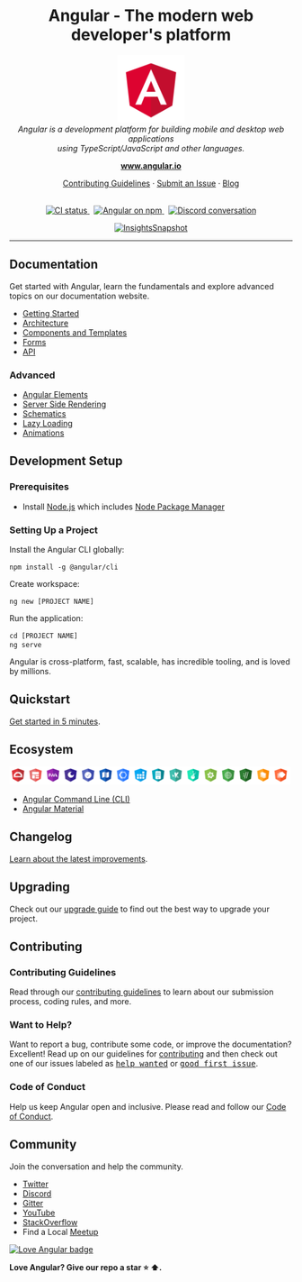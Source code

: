 <h1 align="center">Angular - The modern web developer's platform</h1>

<p align="center">
  <img src="aio/src/assets/images/logos/angular/angular.png" alt="angular-logo" width="120px" height="120px"/>
  <br>
  <i>Angular is a development platform for building mobile and desktop web applications
    <br> using TypeScript/JavaScript and other languages.</i>
  <br>
</p>

<p align="center">
  <a href="https://www.angular.io"><strong>www.angular.io</strong></a>
  <br>
</p>

<p align="center">
  <a href="CONTRIBUTING.md">Contributing Guidelines</a>
  ·
  <a href="https://github.com/angular/angular/issues">Submit an Issue</a>
  ·
  <a href="https://blog.angular.io/">Blog</a>
  <br>
  <br>
</p>
<p align="center">
  <a href="https://circleci.com/gh/angular/workflows/angular/tree/main">
    <img src="https://img.shields.io/circleci/build/github/angular/angular/main.svg?logo=circleci&logoColor=fff&label=CircleCI" alt="CI status" />
  </a>&nbsp;
  <a href="https://www.npmjs.com/@angular/core">
    <img src="https://img.shields.io/npm/v/@angular/core.svg?logo=npm&logoColor=fff&label=NPM+package&color=limegreen" alt="Angular on npm" />
  </a>&nbsp;
  <a href="https://discord.gg/angular">
    <img src="https://img.shields.io/discord/463752820026376202.svg?logo=discord&logoColor=fff&label=Discord&color=7389d8" alt="Discord conversation" />
  </a>
</p>

<p align="center">
  <a href="https://app.circleci.com/insights/github/angular/angular/workflows/default_workflow?branch=main">
    <img src="https://dl.circleci.com/insights-snapshot/gh/angular/angular/main/default_workflow/badge.svg" alt="InsightsSnapshot" />
  </a>
</p>

<hr>

## Documentation

Get started with Angular, learn the fundamentals and explore advanced topics on our documentation website.

- [Getting Started][quickstart]
- [Architecture][architecture]
- [Components and Templates][componentstemplates]
- [Forms][forms]
- [API][api]

### Advanced

- [Angular Elements][angularelements]
- [Server Side Rendering][ssr]
- [Schematics][schematics]
- [Lazy Loading][lazyloading]
- [Animations][animations]

## Development Setup

### Prerequisites

- Install [Node.js] which includes [Node Package Manager][npm]

### Setting Up a Project

Install the Angular CLI globally:

```
npm install -g @angular/cli
```

Create workspace:

```
ng new [PROJECT NAME]
```

Run the application:

```
cd [PROJECT NAME]
ng serve
```

Angular is cross-platform, fast, scalable, has incredible tooling, and is loved by millions.

## Quickstart

[Get started in 5 minutes][quickstart].

## Ecosystem

<p>
  <img src="/docs/images/angular-ecosystem-logos.png" alt="angular ecosystem logos" width="500px" height="auto">
</p>

- [Angular Command Line (CLI)][cli]
- [Angular Material][angularmaterial]

## Changelog

[Learn about the latest improvements][changelog].

## Upgrading

Check out our [upgrade guide](https://update.angular.io/) to find out the best way to upgrade your project.

## Contributing

### Contributing Guidelines

Read through our [contributing guidelines][contributing] to learn about our submission process, coding rules, and more.

### Want to Help?

Want to report a bug, contribute some code, or improve the documentation? Excellent! Read up on our guidelines for [contributing][contributing] and then check out one of our issues labeled as <kbd>[help wanted](https://github.com/angular/angular/labels/help%20wanted)</kbd> or <kbd>[good first issue](https://github.com/angular/angular/labels/good%20first%20issue)</kbd>.

### Code of Conduct

Help us keep Angular open and inclusive. Please read and follow our [Code of Conduct][codeofconduct].

## Community

Join the conversation and help the community.

- [Twitter][twitter]
- [Discord][discord]
- [Gitter][gitter]
- [YouTube][youtube]
- [StackOverflow][stackoverflow]
- Find a Local [Meetup][meetup]

[![Love Angular badge](https://img.shields.io/badge/angular-love-blue?logo=angular&angular=love)](https://www.github.com/angular/angular)

**Love Angular? Give our repo a star :star: :arrow_up:.**

[contributing]: CONTRIBUTING.md
[quickstart]: https://angular.io/start
[changelog]: CHANGELOG.md
[ng]: https://angular.io
[documentation]: https://angular.io/docs
[angularmaterial]: https://material.angular.io/
[cli]: https://cli.angular.io/
[architecture]: https://angular.io/guide/architecture
[componentstemplates]: https://angular.io/guide/displaying-data
[forms]: https://angular.io/guide/forms-overview
[api]: https://angular.io/api
[angularelements]: https://angular.io/guide/elements
[ssr]: https://angular.io/guide/universal
[schematics]: https://angular.io/guide/schematics
[lazyloading]: https://angular.io/guide/lazy-loading-ngmodules
[node.js]: https://nodejs.org/
[npm]: https://www.npmjs.com/get-npm
[codeofconduct]: CODE_OF_CONDUCT.md
[twitter]: https://www.twitter.com/angular
[discord]: https://discord.gg/angular
[gitter]: https://gitter.im/angular/angular
[stackoverflow]: https://stackoverflow.com/questions/tagged/angular
[youtube]: https://youtube.com/angular
[meetup]: https://www.meetup.com/find/?keywords=angular
[animations]: https://angular.io/guide/animations
